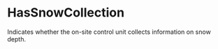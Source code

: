 HasSnowCollection
=================

Indicates whether the on-site control unit collects information on snow depth.
